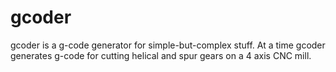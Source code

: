 gcoder
======

gcoder is a g-code generator for simple-but-complex stuff. 
At a time gcoder generates g-code for cutting helical and spur gears
on a 4 axis CNC mill.


